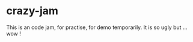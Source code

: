 crazy-jam
=========

This is an code jam, 
for practise, for demo temporarily. 
It is so ugly but ... wow ! 

